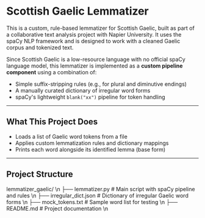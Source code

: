 # Scottish Gaelic Lemmatizer

This is a custom, rule-based lemmatizer for Scottish Gaelic, built as part of a collaborative text analysis project with Napier University. It uses the spaCy NLP framework and is designed to work with a cleaned Gaelic corpus and tokenized text.

Since Scottish Gaelic is a low-resource language with no official spaCy language model, this lemmatizer is implemented as a **custom pipeline component** using a combination of:

-  Simple suffix-stripping rules (e.g., for plural and diminutive endings)
-  A manually curated dictionary of irregular word forms
-  spaCy's lightweight `blank("xx")` pipeline for token handling

---

##  What This Project Does

- Loads a list of Gaelic word tokens from a file
- Applies custom lemmatization rules and dictionary mappings
- Prints each word alongside its identified lemma (base form)

---

##  Project Structure
lemmatizer_gaelic/ \n
├── lemmatizer.py # Main script with spaCy pipeline and rules \n
├── irregular_dict.json # Dictionary of irregular Gaelic word forms \n
├── mock_tokens.txt # Sample word list for testing \n
├── README.md # Project documentation \n

